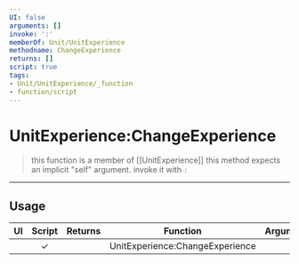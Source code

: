 ```yaml
---
UI: false
arguments: []
invoke: ':'
memberOf: Unit/UnitExperience
methodname: ChangeExperience
returns: []
script: true
tags:
- Unit/UnitExperience/_function
- function/script
---
```

# UnitExperience:ChangeExperience
> this function is a member of [[UnitExperience]]
> this method expects an implicit "self" argument. invoke it with `:`
-----
## Usage
|  UI | Script | Returns | Function | Arguments |
|:---:|:------:|-------:|:--------:|:---------|
| |✓||UnitExperience:ChangeExperience||
